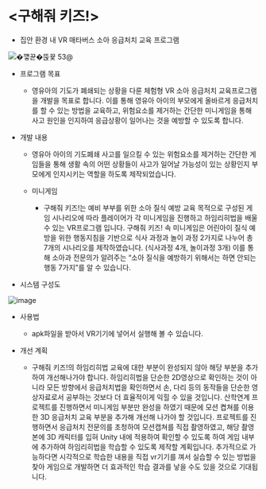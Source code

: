 # <구해줘 키즈!>
- 집안 환경 내 VR 매타버스 소아 응급처치 교육 프로그램

![�꺻뀬�뚡뀿 53@](https://user-images.githubusercontent.com/84065558/216533024-cd483eb6-d1cd-4a15-aa55-ccc67a33705c.png)

- 프로그램 목표
  - 영유아의 기도가 폐쇄되는 상황을 다룬 체험형 VR 소아 응급처치 교육프로그램을 개발을 목표로 합니다. 이를 통해 영유아 아이의 부모에게 올바르게 응급처치를 할 수 있는 방법을 교육하고, 위험요소를 제거하는 간단한 미니게임을
통해 사고 원인을 인지하여 응급상황이 일어나는 것을 예방할 수 있도록 합니다.

- 개발 내용
  - 영유아 아이의 기도폐쇄 사고를 일으킬 수 있는 위험요소를 제거하는 간단한 게임들을 통해 생활 속의 어떤 상황들이 사고가 일어날 가능성이 있는 상황인지 부모에게 인지시키는 역할을 하도록 제작되었습니다.

  - 미니게임
    - 구해줘 키즈!는 예비 부부를 위한 소아 질식 예방 교육 목적으로 구성된 게임 시나리오에 따라 플레이어가 각 미니게임을 진행하고 하임리히법을 배울 수 있는 VR프로그램 입니다. 구해줘 키즈! 속 미니게임은 어린아이 질식 예방을 위한 행동지침을 기반으로 식사 과정과 놀이 과정 2가지로 나누어 총 7개의 시나리오를 제작하였습니다. (식사과정 4개, 놀이과정 3개) 이를 통해 소아과 전문의가 알려주는 “소아 질식을 예방하기 위해서는 하면 안되는 행동 7가지”를 알 수 있습니다. 

- 시스템 구성도

![image](https://user-images.githubusercontent.com/84065558/216535312-80f69af1-4e40-4867-85f3-ebcbb48f451d.png)

- 사용법
  - apk파일을 받아서 VR기기에 넣어서 실행해 볼 수 있습니다.

- 개선 계획
  - 구해줘 키즈!의 하임리히법 교육에 대한 부분이 완성되지 않아 해당 부분을 추가하여 개선해나가야 합니다. 하임리히법을 단순한 2D영상으로 확인하는 것이 아니라 모든 방향에서 응급처치법을 확인하면서 손, 다리 등의 동작들을 단순한 영상자료로서 공부하는 것보다 더 효율적이게 익힐 수 있을 것입니다. 산학연계 프로젝트를 진행하면서 미니게임 부분만 완성을 하였기 때문에 모션 켭쳐를 이용한 3D 응급처치 교육 부분을 추가해 개선해 나가야 할 것입니다. 프로젝트를 진행하면서 응급처치 전문의를 초청하여 모션캡쳐를 직접 촬영하였고, 해당 촬영본에 3D 캐릭터를 입혀 Unity 내에 적용하여 확인할 수 있도록 하여 게임 내부에 추가하여 하임리히법을 학습할 수 있도록 제작할 계획입니다. 추가적으로 가능하다면 시각적으로 학습한 내용을 직접 vr기기를 껴서 실습할 수 있는 방법을 찾아 게임으로 개발하면 더 효과적인 학습 결과를 낳을 수도 있을 것으로 기대됩니다.
